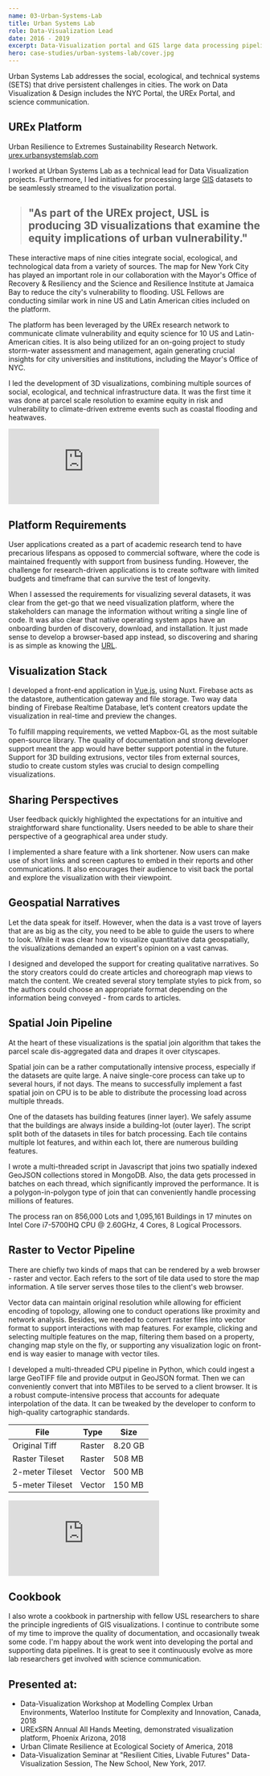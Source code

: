 ```yaml
---
name: 03-Urban-Systems-Lab
title: Urban Systems Lab
role: Data-Visualization Lead
date: 2016 - 2019
excerpt: Data-Visualization portal and GIS large data processing pipelines.
hero: case-studies/urban-systems-lab/cover.jpg
---
```


Urban Systems Lab addresses the social, ecological, and technical systems (SETS) that drive persistent challenges in cities. The work on Data Visualization & Design includes the NYC Portal, the UREx Portal, and science communication.

## UREx Platform
Urban Resilience to Extremes Sustainability Research Network.
[urex.urbansystemslab.com](http://urex.urbansystemslab.com)

I worked at Urban Systems Lab as a technical lead for Data Visualization projects. Furthermore, I led initiatives for processing large [GIS](https://www.esri.com/en-us/what-is-gis/overview) datasets to be seamlessly streamed to the visualization portal.

> ## "As part of the UREx project, USL is producing 3D visualizations that examine the equity implications of urban vulnerability."

These interactive maps of nine cities integrate social, ecological, and technological data from a variety of sources. The map for New York City has played an important role in our collaboration with the Mayor's Office of Recovery & Resiliency and the Science and Resilience Institute at Jamaica Bay to reduce the city's vulnerability to flooding. USL Fellows are conducting similar work in nine US and Latin American cities included on the platform.

<image-responsive imageURL='case-studies/urban-systems-lab/img-1.png' class='pad-v'/>

The platform has been leveraged by the UREx research network to communicate climate vulnerability and equity science for 10 US and Latin-American cities. It is also being utilized for an on-going project to study storm-water assessment and management, again generating crucial insights for city universities and institutions, including the Mayor's Office of NYC.

I led the development of 3D visualizations, combining multiple sources of social, ecological, and technical infrastructure data. It was the first time it was done at parcel scale resolution to examine equity in risk and vulnerability to climate-driven extreme events such as coastal flooding and heatwaves.

<div class='embed-container pad-v'><iframe src='https://player.vimeo.com/video/394526665' frameborder='0' webkitAllowFullScreen mozallowfullscreen allowFullScreen></iframe></div>

## Platform Requirements
User applications created as a part of academic research tend to have precarious lifespans as opposed to commercial software, where the code is maintained frequently with support from business funding. However, the challenge for research-driven applications is to create software with limited budgets and timeframe that can survive the test of longevity.

When I assessed the requirements for visualizing several datasets, it was clear from the get-go that we need visualization platform, where the stakeholders can manage the information without writing a single line of code. It was also clear that native operating system apps have an onboarding burden of discovery, download, and installation. It just made sense to develop a browser-based app instead, so discovering and sharing is as simple as knowing the [URL](http://urex.urbansystemslab.com).


## Visualization Stack
I developed a front-end application in [Vue.js](https://vuejs.org/), using Nuxt. Firebase acts as the datastore, authentication gateway and file storage. Two way data binding of Firebase Realtime Database, let’s content creators update the visualization in real-time and preview the changes.

To fulfill mapping requirements, we vetted Mapbox-GL as the most suitable open-source library. The quality of documentation and strong developer support meant the app would have better support potential in the future. Support for 3D building extrusions, vector tiles from external sources, studio to create custom styles was crucial to design compelling visualizations.

<image-responsive imageURL='case-studies/urban-systems-lab/img-2.jpg' class='pad-v'/>

## Sharing Perspectives
User feedback quickly highlighted the expectations for an intuitive and straightforward share functionality. Users needed to be able to share their perspective of a geographical area under study. 

I implemented a share feature with a link shortener. Now users can make use of short links and screen captures to embed in their reports and other communications. It also encourages their audience to visit back the portal and explore the visualization with their viewpoint.

<image-responsive imageURL='case-studies/urban-systems-lab/share.png' class='pad-v'/>

## Geospatial Narratives
Let the data speak for itself. However, when the data is a vast trove of layers that are as big as the city, you need to be able to guide the users to where to look. While it was clear how to visualize quantitative data geospatially, the visualizations demanded an expert's opinion on a vast canvas. 

I designed and developed the support for creating qualitative narratives. So the story creators could do create articles and choreograph map views to match the content. We created several story template styles to pick from, so the authors could choose an appropriate format depending on the information being conveyed - from cards to articles.

<image-responsive imageURL='case-studies/urban-systems-lab/story-layouts.jpg' class='pad-v'/>

## Spatial Join Pipeline
At the heart of these visualizations is the spatial join algorithm that takes the parcel scale dis-aggregated data and drapes it over cityscapes. 

Spatial join can be a rather computationally intensive process, especially if the datasets are quite large. A naive single-core process can take up to several hours, if not days. The means to successfully implement a fast spatial join on CPU is to be able to distribute the processing load across multiple threads.

<image-responsive imageURL='case-studies/urban-systems-lab/spatial-join-2.jpg' class='pad-v'/>

One of the datasets has building features (inner layer). We safely assume that the buildings are always inside a building-lot (outer layer). The script split both of the datasets in tiles for batch processing. Each tile contains multiple lot features, and within each lot, there are numerous building features.

I wrote a multi-threaded script in Javascript that joins two spatially indexed GeoJSON collections stored in MongoDB. Also, the data gets processed in batches on each thread, which significantly improved the performance. It is a polygon-in-polygon type of join that can conveniently handle processing millions of features.

The process ran on 856,000 Lots and 1,095,161 Buildings in 17 minutes on Intel Core i7-5700HQ CPU @ 2.60GHz, 4 Cores, 8 Logical Processors.

## Raster to Vector Pipeline
There are chiefly two kinds of maps that can be rendered by a web browser - raster and vector. Each refers to the sort of tile data used to store the map information. A tile server serves those tiles to the client's web browser. 

Vector data can maintain original resolution while allowing for efficient encoding of topology, allowing one to conduct operations like proximity and network analysis. Besides, we needed to convert raster files into vector format to support interactions with map features. For example, clicking and selecting multiple features on the map, filtering them based on a property, changing map style on the fly, or supporting any visualization logic on front-end is way easier to manage with vector tiles.

<image-responsive imageURL='case-studies/urban-systems-lab/img-3.jpg' class='pad-v'/>

I developed a multi-threaded CPU pipeline in Python, which could ingest a large GeoTIFF file and provide output in GeoJSON format. Then we can conveniently convert that into MBTiles to be served to a client browser. It is a robust compute-intensive process that accounts for adequate interpolation of the data. It can be tweaked by the developer to conform to high-quality cartographic standards. 


| File            | Type   | Size    |
|-----------------|--------|---------|
| Original Tiff   | Raster | 8.20 GB |
| Raster Tileset  | Raster | 508 MB  |
| 2-meter Tileset | Vector | 500 MB  |
| 5-meter Tileset | Vector | 150 MB  |
 
<div class='embed-container pad-v'><iframe src='https://player.vimeo.com/video/404058830' frameborder='0' webkitAllowFullScreen mozallowfullscreen allowFullScreen></iframe></div>

## Cookbook
I also wrote a cookbook in partnership with fellow USL researchers to share the principle ingredients of GIS visualizations. I continue to contribute some of my time to improve the quality of documentation, and occasionally tweak some code. I'm happy about the work went into developing the portal and supporting data pipelines. It is great to see it continuously evolve as more lab researchers get involved with science communication.

<image-responsive imageURL='case-studies/urban-systems-lab/cookbook.jpg' class='pad-v'/>

## Presented at:
- Data-Visualization Workshop at Modelling Complex Urban Environments, Waterloo Institute for Complexity and Innovation, Canada, 2018
- URExSRN Annual All Hands Meeting, demonstrated visualization platform, Phoenix Arizona, 2018
- Urban Climate Resilience at Ecological Society of America, 2018
- Data-Visualization Seminar at "Resilient Cities, Livable Futures" Data-Visualization Session, The New School, New York, 2017.
